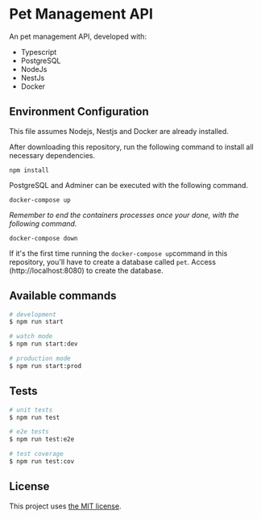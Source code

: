 # Pet Management API

An pet management API, developed with:

- Typescript
- PostgreSQL
- NodeJs
- NestJs
- Docker

## Environment Configuration

This file assumes Nodejs, Nestjs and Docker are already installed.

After downloading this repository, run the following command to install all necessary dependencies.

```
npm install
```

PostgreSQL and Adminer can be executed with the following command.

```
docker-compose up
```

_Remember to end the containers processes once your done, with the following command._

```
docker-compose down
```

If it's the first time running the `docker-compose up`command in this repository, you'll have to create a database called `pet`. Access (http://localhost:8080) to create the database.

## Available commands

```bash
# development
$ npm run start

# watch mode
$ npm run start:dev

# production mode
$ npm run start:prod
```

## Tests

```bash
# unit tests
$ npm run test

# e2e tests
$ npm run test:e2e

# test coverage
$ npm run test:cov
```

## License

This project uses [the MIT license](LICENSE).
